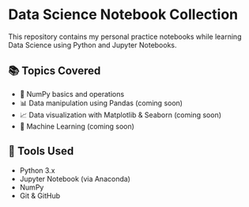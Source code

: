 # Data Science Notebook Collection

This repository contains my personal practice notebooks while learning Data Science using Python and Jupyter Notebooks.

## 📚 Topics Covered

- 🧮 NumPy basics and operations
- 📊 Data manipulation using Pandas (coming soon)
- 📈 Data visualization with Matplotlib & Seaborn (coming soon)
- 🤖 Machine Learning (coming soon)

## 🧰 Tools Used

- Python 3.x
- Jupyter Notebook (via Anaconda)
- NumPy
- Git & GitHub
